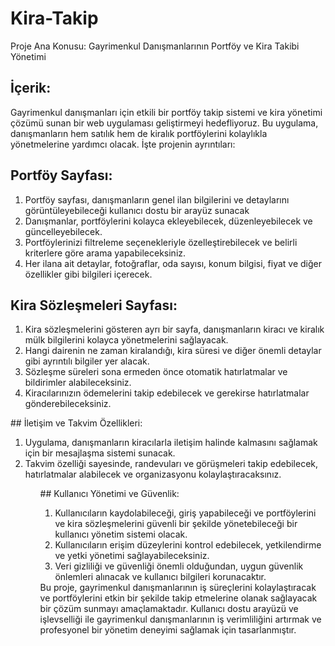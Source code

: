 # Kira-Takip
 Proje Ana Konusu: Gayrimenkul Danışmanlarının Portföy ve Kira Takibi Yönetimi

## İçerik: 

Gayrimenkul danışmanları için etkili bir portföy takip sistemi ve kira yönetimi çözümü sunan bir web uygulaması geliştirmeyi hedefliyoruz. Bu uygulama, danışmanların hem satılık hem de kiralık portföylerini kolaylıkla yönetmelerine yardımcı olacak. İşte projenin ayrıntıları:

## Portföy Sayfası:
<ol>
 <li> Portföy sayfası, danışmanların genel ilan bilgilerini ve detaylarını görüntüleyebileceği kullanıcı dostu bir arayüz sunacak</li>
 <li>  Danışmanlar, portföylerini kolayca ekleyebilecek, düzenleyebilecek ve güncelleyebilecek. </li>
 <li> Portföylerinizi filtreleme seçenekleriyle özelleştirebilecek ve belirli kriterlere göre arama yapabileceksiniz.</li>
 <li>Her ilana ait detaylar, fotoğraflar, oda sayısı, konum bilgisi, fiyat ve diğer özellikler gibi bilgileri içerecek.</li>
 </ol>

## Kira Sözleşmeleri Sayfası:
<ol>
<li>Kira sözleşmelerini gösteren ayrı bir sayfa, danışmanların kiracı ve kiralık mülk bilgilerini kolayca yönetmelerini sağlayacak.</li>
<li>Hangi dairenin ne zaman kiralandığı, kira süresi ve diğer önemli detaylar gibi ayrıntılı bilgiler yer alacak.</li>
<li>Sözleşme süreleri sona ermeden önce otomatik hatırlatmalar ve bildirimler alabileceksiniz.</li>
<li>Kiracılarınızın ödemelerini takip edebilecek ve gerekirse hatırlatmalar gönderebileceksiniz.</li>
</ol>
## İletişim ve Takvim Özellikleri:
<ol>
<li>Uygulama, danışmanların kiracılarla iletişim halinde kalmasını sağlamak için bir mesajlaşma sistemi sunacak.</li>
<li>Takvim özelliği sayesinde, randevuları ve görüşmeleri takip edebilecek, hatırlatmalar alabilecek ve organizasyonu kolaylaştıracaksınız.</li>
<ol>
## Kullanıcı Yönetimi ve Güvenlik:
<ol>
<li>Kullanıcıların kaydolabileceği, giriş yapabileceği ve portföylerini ve kira sözleşmelerini güvenli bir şekilde yönetebileceği bir kullanıcı yönetim sistemi olacak.</li>
<li>Kullanıcıların erişim düzeylerini kontrol edebilecek, yetkilendirme ve yetki yönetimi sağlayabileceksiniz.</li>
<li>Veri gizliliği ve güvenliği önemli olduğundan, uygun güvenlik önlemleri alınacak ve kullanıcı bilgileri korunacaktır.</li>
</ol>
Bu proje, gayrimenkul danışmanlarının iş süreçlerini kolaylaştıracak ve portföylerini etkin bir şekilde takip etmelerine olanak sağlayacak bir çözüm sunmayı amaçlamaktadır. Kullanıcı dostu arayüzü ve işlevselliği ile gayrimenkul danışmanlarının iş verimliliğini artırmak ve profesyonel bir yönetim deneyimi sağlamak için tasarlanmıştır.
